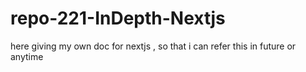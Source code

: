 # repo-221-InDepth-Nextjs
here giving my own doc for nextjs , so that i can refer this in future or anytime 

